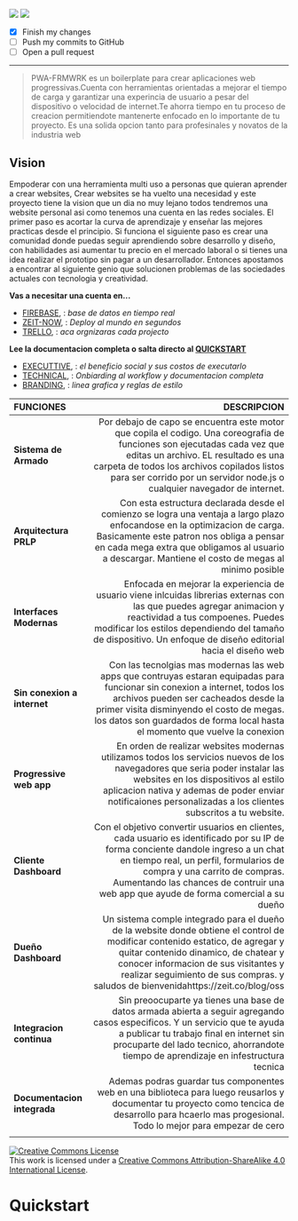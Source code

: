 ![](http://placehold.jp/550x550.png) 
![](http://placehold.jp/550x550.png) 
- [x] Finish my changes
- [ ] Push my commits to GitHub
- [ ] Open a pull request
---

>PWA-FRMWRK es un boilerplate para crear aplicaciones web progressivas.Cuenta con herramientas orientadas a mejorar el tiempo de carga y garantizar una experincia de usuario a pesar del dispositivo o velocidad de internet.Te ahorra tiempo en tu proceso de creacion permitiendote mantenerte enfocado en lo importante de tu proyecto. Es una solida opcion tanto para profesinales y novatos de la industria web

## **Vision** 
Empoderar con una herramienta multi uso a personas que quieran aprender a crear websites, Crear websites se ha vuelto una necesidad y este proyecto tiene la vision que un dia no muy lejano todos tendremos una website personal asi como tenemos una cuenta en las redes sociales. El primer paso es acortar la curva de aprendizaje y enseñar las mejores practicas desde el principio. Si funciona el siguiente paso es crear una comunidad donde puedas seguir aprendiendo sobre desarrollo y diseño, con habilidades asi aumentar tu precio en el mercado laboral o si tienes una idea realizar el prototipo sin pagar a un desarrollador. Entonces apostamos a encontrar al siguiente genio que solucionen problemas de las sociedades actuales con tecnologia y creatividad.



**Vas a necesitar una cuenta en...**
* [FIREBASE](https://zeit.co), : _base de datos en tiempo real_
* [ZEIT-NOW](https://zeit.co/blog/oss), : _Deploy al mundo en segundos_
* [TRELLO](https://zeit.co/blog), : _aca orgnizaras cada projecto_


**Lee la documentacion completa o salta directo al [QUICKSTART]()**

- [EXECUTTIVE](./executive/cover.md), : _el beneficio social y sus costos de executarlo_
- [TECHNICAL](./technical/cover.md),  : _Onbiarding al workflow y documentacion completa_
- [BRANDING](./assets/cover.md),  : _linea grafica y reglas de estilo_



| FUNCIONES | DESCRIPCION |
| :-------- | ------: |
| **Sistema de Armado** | Por debajo de capo se encuentra este motor que copila el codigo. Una coreografia de funciones son ejecutadas cada vez que editas un archivo. EL resultado es una carpeta de todos los archivos copilados listos para ser corrido por un servidor node.js o cualquier navegador de internet.|
| **Arquitectura PRLP** | Con esta estructura declarada desde el comienzo se logra una ventaja a largo plazo enfocandose en la optimizacion de carga. Basicamente este patron nos obliga a pensar en cada mega extra que obligamos al usuario a descargar. Mantiene el costo de megas al minimo posible |
| **Interfaces Modernas** | Enfocada en mejorar la experiencia de usuario viene inlcuidas librerias externas con las que puedes agregar animacion y reactividad a tus compoenes. Puedes modificar los estilos dependiendo del tamaño de dispositivo. Un enfoque de diseño editorial hacia el diseño web |
| **Sin conexion a internet** | Con las tecnolgias mas modernas las web apps que contruyas estaran equipadas para funcionar sin conexion a internet, todos los archivos pueden ser cacheados desde la primer visita disminyendo el costo de megas. los datos son guardados de forma local hasta el momento que vuelve la conexion |
| **Progressive web app**| En orden de realizar websites modernas utilizamos todos los servicios nuevos de los navegadores que seria poder instalar las websites en los dispositivos al estilo aplicacion nativa y ademas de poder enviar notificaiones personalizadas a los clientes subscritos a tu website. |
| **Cliente Dashboard** | Con el objetivo convertir usuarios en clientes, cada usuario es identificado por su IP de forma conciente dandole ingreso a un chat en tiempo real, un perfil, formularios de compra y una carrito de compras. Aumentando las chances de contruir una web app que ayude de forma comercial a su dueño  |
| **Dueño Dashboard**| Un sistema comple integrado para el dueño de la website donde obtiene el control de modificar contenido estatico, de agregar y quitar contenido dinamico, de chatear y conocer  informacion de sus visitantes y realizar seguimiento de sus compras. y saludos de bienvenidahttps://zeit.co/blog/oss|
| **Integracion continua**| Sin preoocuparte ya tienes una base de datos armada abierta a seguir agregando casos especificos. Y un servicio que te ayuda a publicar tu trabajo final en internet sin procuparte del lado tecnico, ahorrandote tiempo de aprendizaje en infestructura tecnica |
|**Documentacion integrada**| Ademas podras guardar tus componentes web en una biblioteca para luego reusarlos y documentar tu proyecto como tencica de desarrollo para hcaerlo mas progesional. Todo lo mejor para empezar de cero|
||



<a rel="license" href="http://creativecommons.org/licenses/by-sa/4.0/"><img alt="Creative Commons License" style="border-width:0" src="https://i.creativecommons.org/l/by-sa/4.0/88x31.png" /></a><br />This work is licensed under a <a rel="license" href="http://creativecommons.org/licenses/by-sa/4.0/">Creative Commons Attribution-ShareAlike 4.0 International License</a>.




# Quickstart
